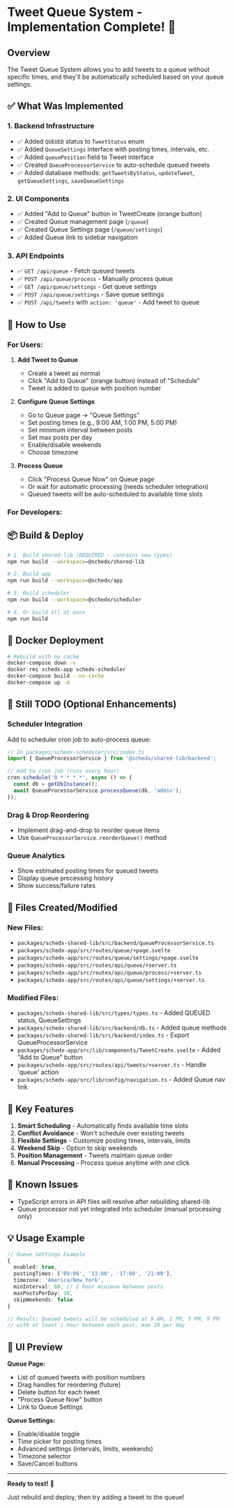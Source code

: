 # Tweet Queue System - Implementation Complete! 🎉

## Overview
The Tweet Queue System allows you to add tweets to a queue without specific times, and they'll be automatically scheduled based on your queue settings.

## ✅ What Was Implemented

### 1. **Backend Infrastructure**
- ✅ Added `QUEUED` status to `TweetStatus` enum
- ✅ Added `QueueSettings` interface with posting times, intervals, etc.
- ✅ Added `queuePosition` field to Tweet interface
- ✅ Created `QueueProcessorService` to auto-schedule queued tweets
- ✅ Added database methods: `getTweetsByStatus`, `updateTweet`, `getQueueSettings`, `saveQueueSettings`

### 2. **UI Components**
- ✅ Added "Add to Queue" button in TweetCreate (orange button)
- ✅ Created Queue management page (`/queue`)
- ✅ Created Queue Settings page (`/queue/settings`)
- ✅ Added Queue link to sidebar navigation

### 3. **API Endpoints**
- ✅ `GET /api/queue` - Fetch queued tweets
- ✅ `POST /api/queue/process` - Manually process queue
- ✅ `GET /api/queue/settings` - Get queue settings
- ✅ `POST /api/queue/settings` - Save queue settings
- ✅ `POST /api/tweets` with `action: 'queue'` - Add tweet to queue

## 🚀 How to Use

### **For Users:**

1. **Add Tweet to Queue**
   - Create a tweet as normal
   - Click "Add to Queue" (orange button) instead of "Schedule"
   - Tweet is added to queue with position number

2. **Configure Queue Settings**
   - Go to Queue page → "Queue Settings"
   - Set posting times (e.g., 9:00 AM, 1:00 PM, 5:00 PM)
   - Set minimum interval between posts
   - Set max posts per day
   - Enable/disable weekends
   - Choose timezone

3. **Process Queue**
   - Click "Process Queue Now" on Queue page
   - Or wait for automatic processing (needs scheduler integration)
   - Queued tweets will be auto-scheduled to available time slots

### **For Developers:**

## 📦 Build & Deploy

```bash
# 1. Build shared-lib (REQUIRED - contains new types)
npm run build --workspace=@schedx/shared-lib

# 2. Build app
npm run build --workspace=@schedx/app

# 3. Build scheduler
npm run build --workspace=@schedx/scheduler

# 4. Or build all at once
npm run build
```

## 🐳 Docker Deployment

```bash
# Rebuild with no cache
docker-compose down -v
docker rmi schedx-app schedx-scheduler
docker-compose build --no-cache
docker-compose up -d
```

## 🔧 Still TODO (Optional Enhancements)

### **Scheduler Integration**
Add to scheduler cron job to auto-process queue:

```typescript
// In packages/schedx-scheduler/src/index.ts
import { QueueProcessorService } from '@schedx/shared-lib/backend';

// Add to cron job (runs every hour)
cron.schedule('0 * * * *', async () => {
  const db = getDbInstance();
  await QueueProcessorService.processQueue(db, 'admin');
});
```

### **Drag & Drop Reordering**
- Implement drag-and-drop to reorder queue items
- Use `QueueProcessorService.reorderQueue()` method

### **Queue Analytics**
- Show estimated posting times for queued tweets
- Display queue processing history
- Show success/failure rates

## 📁 Files Created/Modified

### **New Files:**
- `packages/schedx-shared-lib/src/backend/queueProcessorService.ts`
- `packages/schedx-app/src/routes/queue/+page.svelte`
- `packages/schedx-app/src/routes/queue/settings/+page.svelte`
- `packages/schedx-app/src/routes/api/queue/+server.ts`
- `packages/schedx-app/src/routes/api/queue/process/+server.ts`
- `packages/schedx-app/src/routes/api/queue/settings/+server.ts`

### **Modified Files:**
- `packages/schedx-shared-lib/src/types/types.ts` - Added QUEUED status, QueueSettings
- `packages/schedx-shared-lib/src/backend/db.ts` - Added queue methods
- `packages/schedx-shared-lib/src/backend/index.ts` - Export QueueProcessorService
- `packages/schedx-app/src/lib/components/TweetCreate.svelte` - Added "Add to Queue" button
- `packages/schedx-app/src/routes/api/tweets/+server.ts` - Handle 'queue' action
- `packages/schedx-app/src/lib/config/navigation.ts` - Added Queue nav link

## 🎯 Key Features

1. **Smart Scheduling** - Automatically finds available time slots
2. **Conflict Avoidance** - Won't schedule over existing tweets
3. **Flexible Settings** - Customize posting times, intervals, limits
4. **Weekend Skip** - Option to skip weekends
5. **Position Management** - Tweets maintain queue order
6. **Manual Processing** - Process queue anytime with one click

## 🐛 Known Issues

- TypeScript errors in API files will resolve after rebuilding shared-lib
- Queue processor not yet integrated into scheduler (manual processing only)

## 💡 Usage Example

```typescript
// Queue Settings Example
{
  enabled: true,
  postingTimes: ['09:00', '13:00', '17:00', '21:00'],
  timezone: 'America/New_York',
  minInterval: 60, // 1 hour minimum between posts
  maxPostsPerDay: 10,
  skipWeekends: false
}

// Result: Queued tweets will be scheduled at 9 AM, 1 PM, 5 PM, 9 PM
// with at least 1 hour between each post, max 10 per day
```

## 🎨 UI Preview

**Queue Page:**
- List of queued tweets with position numbers
- Drag handles for reordering (future)
- Delete button for each tweet
- "Process Queue Now" button
- Link to Queue Settings

**Queue Settings:**
- Enable/disable toggle
- Time picker for posting times
- Advanced settings (intervals, limits, weekends)
- Timezone selector
- Save/Cancel buttons

---

**Ready to test!** 🚀

Just rebuild and deploy, then try adding a tweet to the queue!
